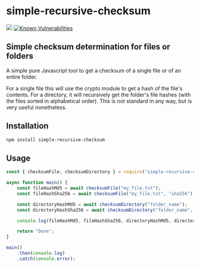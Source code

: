 # simple-recursive-checksum

![](https://img.shields.io/badge/Coverage-93%25-83A603.svg?color=black&prefix=$coverage$)
[![Known Vulnerabilities](https://snyk.io/test/github/therightstuff/simple-recursive-checksum/badge.svg)](https://snyk.io/test/github/therightstuff/simple-recursive-checksum)

## Simple checksum determination for files or folders

A simple pure Javascript tool to get a checksum of a single file or of an entire folder.

For a single file this will use the crypto module to get a hash of the file's contents.
For a directory, it will recursively get the folder's file hashes (with the files sorted
in alphabetical order). This is not standard in any way, but is very useful nonetheless.

## Installation

```bash
npm install simple-recursive-checksum
```

## Usage

```javascript
const { checksumFile, checksumDirectory } = require("simple-recursive-checksum");

async function main() {
    const fileHashMd5 = await checksumFile("my_file.txt");
    const fileHashSha256 = await checksumFile("my_file.txt", "sha256");

    const directoryHashMd5 = await checksumDirectory("folder_name");
    const directoryHashSha256 = await checksumDirectory("folder_name", "sha256");

    console.log(fileHashMd5, fileHashSha256, directoryHashMd5, directoryHashSha256);

    return "Done";
}

main()
    .then(console.log)
    .catch(console.error);
```
